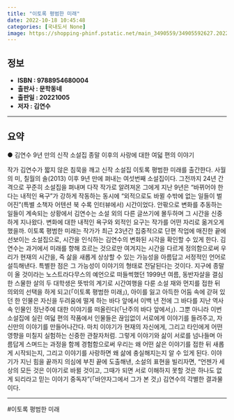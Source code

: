 ```yaml
---
title: "이토록 평범한 미래"
date: 2022-10-18 10:45:48
categories: [국내도서 None]
image: https://shopping-phinf.pstatic.net/main_3490559/34905592627.20220927115456.jpg
---
```


## **정보**

- **ISBN : 9788954680004**
- **출판사 : 문학동네**
- **출판일 : 20221005**
- **저자 : 김연수**

------



## **요약**

● 김연수 9년 만의 신작 소설집
종말 이후의 사랑에 대한 여덟 편의 이야기

작가 김연수가 짧지 않은 침묵을 깨고 신작 소설집 이토록 평범한 미래를 출간한다. 사월의 미, 칠월의 솔(2013) 이후 9년 만에 펴내는 여섯번째 소설집이다. 그전까지 24년 간격으로 꾸준히 소설집을 펴내며 다작 작가로 알려져온 그에게 지난 9년은 “바뀌어야 한다는 내적인 욕구”가 강하게 작동하는 동시에 “외적으로도 바뀔 수밖에 없는 일들이 벌어진”(특별 소책자 어텐션 북 수록 인터뷰에서) 시간이었다. 안팎으로 변화를 추동하는 일들이 계속되는 상황에서 김연수는 소설 외의 다른 글쓰기에 몰두하며 그 시간을 신중하게 지나왔다. 변화에 대한 내적인 욕구와 외적인 요구는 작가를 어떤 자리로 옮겨오게 했을까. 이토록 평범한 미래는 작가가 최근 23년간 집중적으로 단편 작업에 매진한 끝에 선보이는 소설집으로, 시간을 인식하는 김연수의 변화된 시각을 확인할 수 있게 한다. 김연수는 과거에서 미래를 향해 흐르는 것으로만 여겨지는 시간을 다르게 정의함으로써 우리가 현재의 시간을, 즉 삶을 새롭게 상상할 수 있는 가능성을 아름답고 서정적인 언어로 설득해낸다. 특별한 점은 그 가능성이 이야기의 형태로 전달된다는 것이다. 
지구에 종말이 올 것이라는 노스트라다무스의 예언으로 떠들썩했던 1999년 여름, 동반자살을 결심한 스물한 살의 두 대학생은 뜻밖의 계기로 시간여행을 다룬 소설 재와 먼지를 접한 뒤 의외의 선택을 하게 되고(「이토록 평범한 미래」), 아이를 잃고 아득한 어둠 속에 갇혀 있던 한 인물은 자신을 두려움에 떨게 하는 바다 앞에서 이백 년 전에 그 바다를 지난 역사 속 인물인 정난주에 대한 이야기를 떠올린다(「난주의 바다 앞에서」). 그뿐 아니라 이번 소설집에 실린 여덟 편의 작품에서 인물들은 끊임없이 서로에게 이야기를 들려주고, 자신만의 이야기를 만들어나간다. 마치 이야기가 현재의 자신에게, 그리고 타인에게 어떤 영향을 미칠지 실험하는 신중한 관찰자처럼. 그렇게 이야기와 삶이 서로를 넘나들며 아름답게 스며드는 과정을 함께 경험함으로써 우리는 왜 어떤 삶은 이야기를 접한 뒤 새롭게 시작되는지, 그리고 이야기를 사랑하면 왜 삶에 충실해지는지 알 수 있게 된다. 이야기가 지닌 힘을 끝까지 의심에 부친 끝에 도출해낸, 소설의 표현을 빌리자면, “언젠가 세상의 모든 것은 이야기로 바뀔 것이고, 그때가 되면 서로 이해하지 못할 것은 하나도 없게 되리라고 믿는 이야기 중독자”(「바얀자그에서 그가 본 것」) 김연수의 각별한 결과물이다.

------

#이토록 평범한 미래


